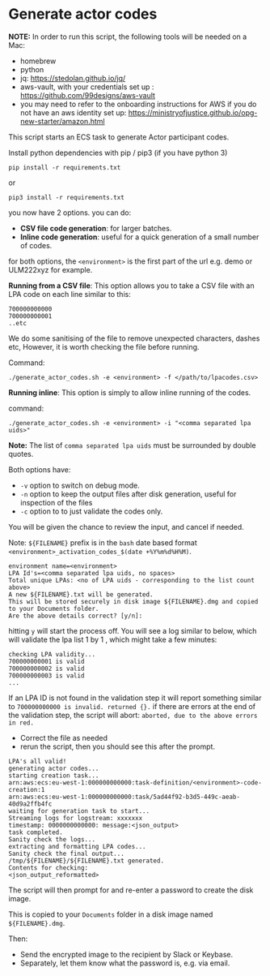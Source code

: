 # Generate actor codes

**NOTE:** In order to run this script, the following tools will be needed on a Mac:

- homebrew
- python
- jq: <https://stedolan.github.io/jq/>
- aws-vault, with your credentials set up : <https://github.com/99designs/aws-vault>
- you may need to refer to the onboarding instructions for AWS if you do not have an aws identity set up: <https://ministryofjustice.github.io/opg-new-starter/amazon.html>

This script starts an ECS task to generate Actor participant codes.

Install python dependencies with pip / pip3 (if you have python 3)

``` shell
pip install -r requirements.txt
```

or

```shell
pip3 install -r requirements.txt
```

you now have 2 options. you can do:

- **CSV file code generation**: for larger batches.
- **Inline code generation**: useful for a quick generation of a small number of codes.

for both options, the `<environment>` is the first part of the url e.g. demo or ULM222xyz for example.

**Running from a CSV file**: This option allows you to take a CSV file with an LPA code on each line similar to this:

``` text
700000000000
700000000001
..etc
```

We do some sanitising of the file to remove unexpected characters, dashes etc,
However, it is worth checking the file before running.

Command:

``` shell
./generate_actor_codes.sh -e <environment> -f </path/to/lpacodes.csv>
```

**Running inline**: This option is simply to allow inline running of the codes.

command:

``` shell
./generate_actor_codes.sh -e <environment> -i "<comma separated lpa uids>"
```

**Note:** The list of `comma separated lpa uids` must be surrounded by double quotes.

Both options have:

- `-v` option to switch on debug mode.
- `-n` option to keep the output files after disk generation, useful for inspection of the files
- `-c` option to to just validate the codes only.

You will be given the chance to review the input, and cancel if needed.

Note: `${FILENAME}` prefix is in the `bash` date based format `<environment>_activation_codes_$(date +%Y%m%d%H%M)`.

``` log
environment name=<environment>
LPA Id's=<comma separated lpa uids, no spaces>
Total unique LPAs: <no of LPA uids - corresponding to the list count above>
A new ${FILENAME}.txt will be generated.
This will be stored securely in disk image ${FILENAME}.dmg and copied to your Documents folder.
Are the above details correct? [y/n]:
```

hitting `y` will start the process off.
You will see a log similar to below, which will validate the lpa list 1 by 1 , which might take a few minutes:

``` log
checking LPA validity...
700000000001 is valid
700000000002 is valid
700000000003 is valid
...
```

If an LPA ID is not found in the validation step it will report something similar to `700000000000 is invalid. returned {}.`
if there are errors at the end of the validation step, the script will abort: `aborted, due to the above errors in red.`

- Correct the file as needed
- rerun the script, then you should see this after the prompt.

``` log
LPA's all valid!
generating actor codes...
starting creation task...
arn:aws:ecs:eu-west-1:000000000000:task-definition/<environment>-code-creation:1
arn:aws:ecs:eu-west-1:000000000000:task/5ad44f92-b3d5-449c-aeab-40d9a2ffb4fc
waiting for generation task to start...
Streaming logs for logstream: xxxxxxx
timestamp: 0000000000000: message:<json_output>
task completed.
Sanity check the logs...
extracting and formatting LPA codes...
Sanity check the final output...
/tmp/${FILENAME}/${FILENAME}.txt generated.
Contents for checking:
<json_output_reformatted>
```

The script will then prompt for and re-enter a password to create the disk image.

This is copied to your `Documents` folder in a disk image named `${FILENAME}.dmg`.

Then:

- Send the encrypted image to the recipient by Slack or Keybase.
- Separately, let them know what the password is, e.g. via email.
